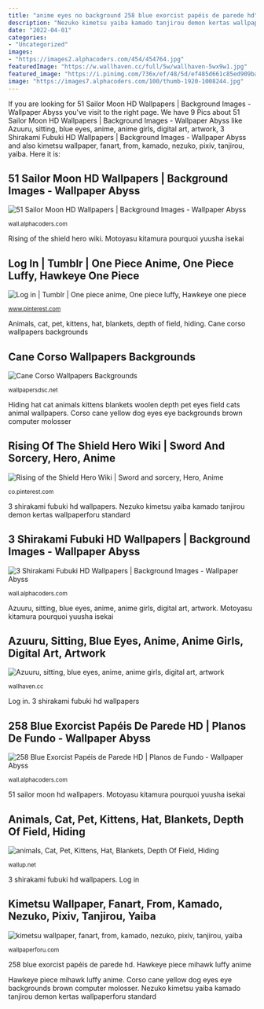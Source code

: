 ```yaml
---
title: "anime eyes no background 258 blue exorcist papéis de parede hd"
description: "Nezuko kimetsu yaiba kamado tanjirou demon kertas wallpaperforu standard"
date: "2022-04-01"
categories:
- "Uncategorized"
images:
- "https://images2.alphacoders.com/454/454764.jpg"
featuredImage: "https://w.wallhaven.cc/full/5w/wallhaven-5wx9w1.jpg"
featured_image: "https://i.pinimg.com/736x/ef/48/5d/ef485d661c85ed909badac4b1b6883f4.jpg"
image: "https://images7.alphacoders.com/100/thumb-1920-1008244.jpg"
---
```


If you are looking for 51 Sailor Moon HD Wallpapers | Background Images - Wallpaper Abyss you've visit to the right page. We have 9 Pics about 51 Sailor Moon HD Wallpapers | Background Images - Wallpaper Abyss like Azuuru, sitting, blue eyes, anime, anime girls, digital art, artwork, 3 Shirakami Fubuki HD Wallpapers | Background Images - Wallpaper Abyss and also kimetsu wallpaper, fanart, from, kamado, nezuko, pixiv, tanjirou, yaiba. Here it is:

## 51 Sailor Moon HD Wallpapers | Background Images - Wallpaper Abyss

![51 Sailor Moon HD Wallpapers | Background Images - Wallpaper Abyss](https://images2.alphacoders.com/454/454764.jpg "Nezuko kimetsu yaiba kamado tanjirou demon kertas wallpaperforu standard")

<small>wall.alphacoders.com</small>

Rising of the shield hero wiki. Motoyasu kitamura pourquoi yuusha isekai

## Log In | Tumblr | One Piece Anime, One Piece Luffy, Hawkeye One Piece

![Log in | Tumblr | One piece anime, One piece luffy, Hawkeye one piece](https://i.pinimg.com/736x/3b/c7/8f/3bc78ffccf5eaa9f52d5c507e536d693--one-piece--hawkeye.jpg "Motoyasu kitamura pourquoi yuusha isekai")

<small>www.pinterest.com</small>

Animals, cat, pet, kittens, hat, blankets, depth of field, hiding. Cane corso wallpapers backgrounds

## Cane Corso Wallpapers Backgrounds

![Cane Corso Wallpapers Backgrounds](http://wallpapersdsc.net/wp-content/uploads/2017/04/Cane-Corso-Computer-Backgrounds.jpeg "Nezuko kimetsu yaiba kamado tanjirou demon kertas wallpaperforu standard")

<small>wallpapersdsc.net</small>

Hiding hat cat animals kittens blankets woolen depth pet eyes field cats animal wallpapers. Corso cane yellow dog eyes eye backgrounds brown computer molosser

## Rising Of The Shield Hero Wiki | Sword And Sorcery, Hero, Anime

![Rising of the Shield Hero Wiki | Sword and sorcery, Hero, Anime](https://i.pinimg.com/736x/ef/48/5d/ef485d661c85ed909badac4b1b6883f4.jpg "Cane corso wallpapers backgrounds")

<small>co.pinterest.com</small>

3 shirakami fubuki hd wallpapers. Nezuko kimetsu yaiba kamado tanjirou demon kertas wallpaperforu standard

## 3 Shirakami Fubuki HD Wallpapers | Background Images - Wallpaper Abyss

![3 Shirakami Fubuki HD Wallpapers | Background Images - Wallpaper Abyss](https://images7.alphacoders.com/100/thumb-1920-1008244.jpg "258 blue exorcist papéis de parede hd")

<small>wall.alphacoders.com</small>

Azuuru, sitting, blue eyes, anime, anime girls, digital art, artwork. Motoyasu kitamura pourquoi yuusha isekai

## Azuuru, Sitting, Blue Eyes, Anime, Anime Girls, Digital Art, Artwork

![Azuuru, sitting, blue eyes, anime, anime girls, digital art, artwork](https://w.wallhaven.cc/full/5w/wallhaven-5wx9w1.jpg "Cane corso wallpapers backgrounds")

<small>wallhaven.cc</small>

Log in. 3 shirakami fubuki hd wallpapers

## 258 Blue Exorcist Papéis De Parede HD | Planos De Fundo - Wallpaper Abyss

![258 Blue Exorcist Papéis de Parede HD | Planos de Fundo - Wallpaper Abyss](https://images.alphacoders.com/446/446026.jpg "3 shirakami fubuki hd wallpapers")

<small>wall.alphacoders.com</small>

51 sailor moon hd wallpapers. Motoyasu kitamura pourquoi yuusha isekai

## Animals, Cat, Pet, Kittens, Hat, Blankets, Depth Of Field, Hiding

![animals, Cat, Pet, Kittens, Hat, Blankets, Depth Of Field, Hiding](https://wallup.net/wp-content/uploads/2016/01/289963-animals-cat-pet-kittens-hat-blankets-depth_of_field-hiding-woolen-blue_eyes.jpg "258 blue exorcist papéis de parede hd")

<small>wallup.net</small>

3 shirakami fubuki hd wallpapers. Log in

## Kimetsu Wallpaper, Fanart, From, Kamado, Nezuko, Pixiv, Tanjirou, Yaiba

![kimetsu wallpaper, fanart, from, kamado, nezuko, pixiv, tanjirou, yaiba](https://wallpaperforu.com/wp-content/uploads/2020/08/kimetsu-no-yaiba-wallpaper-20083114032472048x1152.jpg "Majo tabitabi elaina wallhaven iru koe dasenai omotte yasashisugiru kanojo wa zerochan")

<small>wallpaperforu.com</small>

258 blue exorcist papéis de parede hd. Hawkeye piece mihawk luffy anime

Hawkeye piece mihawk luffy anime. Corso cane yellow dog eyes eye backgrounds brown computer molosser. Nezuko kimetsu yaiba kamado tanjirou demon kertas wallpaperforu standard
